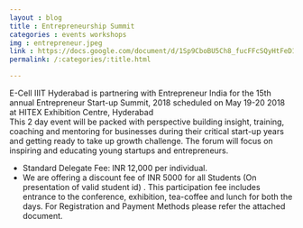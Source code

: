 ```yaml
---
layout : blog
title : Entrepreneurship Summit 
categories : events workshops 
img : entrepreneur.jpeg
link : https://docs.google.com/document/d/1Sp9CboBU5Ch8_fucFFcSQyHtFeD1-Z6XlCPLzNIgFHc/edit?usp=drivesdk
permalink: /:categories/:title.html

---
```


E-Cell IIIT Hyderabad is partnering with Entrepreneur India for the 15th annual Entrepreneur Start-up Summit, 2018 scheduled on May 19-20 2018 at HITEX Exhibition Centre, Hyderabad  
This 2 day event will be packed with perspective building insight, training, coaching and mentoring for businesses during their critical start-up years and getting ready to take up growth challenge. The forum will focus on inspiring and educating young startups and entrepreneurs.  
+ Standard Delegate Fee: INR 12,000 per individual.
+ We are offering a discount fee of INR 5000 for all Students (On presentation of valid student id) . This participation fee includes entrance to the conference, exhibition, tea-coffee and lunch for both the days.
For Registration and Payment Methods please refer the attached document.